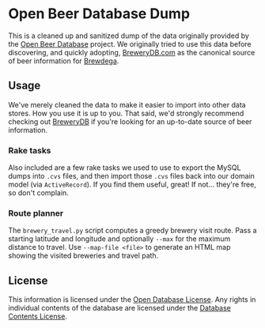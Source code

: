 # Open Beer Database Dump

This is a cleaned up and sanitized dump of the data originally provided by the
[Open Beer Database][open-beer-db] project. We originally tried to use this data
before discovering, and quickly adopting, [BreweryDB.com][brewerydb] as the
canonical source of beer information for [Brewdega][brewdega].

## Usage

We've merely cleaned the data to make it easier to import into other data
stores. How you use it is up to you. That said, we'd strongly recommend checking
out [BreweryDB][brewerydb] if you're looking for an up-to-date source of beer
information.

### Rake tasks

Also included are a few rake tasks we used to use to export the MySQL dumps into
`.cvs` files, and then import those `.cvs` files back into our domain model (via
`ActiveRecord`). If you find them useful, great! If not... they're free, so
don't complain.

### Route planner

The `brewery_travel.py` script computes a greedy brewery visit route. Pass a
starting latitude and longitude and optionally `--max` for the maximum distance
to travel. Use `--map-file <file>` to generate an HTML map showing the visited
breweries and travel path.

## License

This information is licensed under the [Open Database License][open-db-license].
Any rights in individual contents of the database are licensed under the
[Database Contents License][db-contents-license].


[brewdega]: http://brewdega.com
[brewerydb]: http://brewerydb.com
[db-contents-license]: http://opendatacommons.org/licenses/dbcl/1.0/
[open-beer-db]: http://openbeerdb.com/
[open-db-license]: http://opendatacommons.org/licenses/dbcl/1.0/
